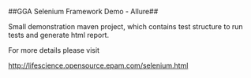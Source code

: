 ##GGA Selenium Framework Demo - Allure##

Small demonstration maven project, which contains test structure to run tests and generate html report.   

For more details please visit 

http://lifescience.opensource.epam.com/selenium.html
